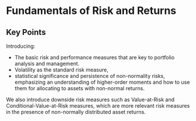 # Fundamentals of Risk and Returns

## Key Points

Introducing: 

* The basic risk and performance measures that are key to portfolio analysis and management. 
* Volatility as the standard risk measure, 
* statistical significance and persistence of non-normality risks, emphasizing an understanding of higher-order moments and how to use them for allocating to assets with non-normal returns.

We also introduce downside risk measures such as Value-at-Risk and Conditional-Value-at-Risk measures, which are more relevant risk measures in the presence of non-normally distributed asset returns.
